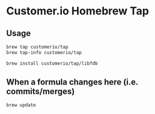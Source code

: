 # Customer.io Homebrew Tap

## Usage

```sh
brew tap customerio/tap
brew tap-info customerio/tap

brew install customerio/tap/libfdb
```

## When a formula changes here (i.e. commits/merges)

```sh
brew update
```
